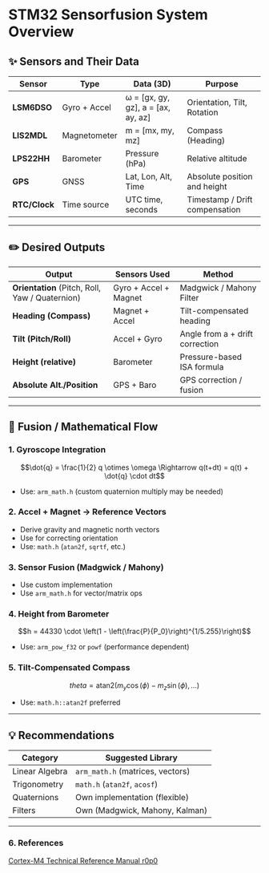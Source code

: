 # STM32 Sensorfusion System Overview

## ✨ Sensors and Their Data

| Sensor        | Type         | Data (3D)                            | Purpose                        |
| ------------- | ------------ | ------------------------------------ | ------------------------------ |
| **LSM6DSO**   | Gyro + Accel | ω = \[gx, gy, gz], a = \[ax, ay, az] | Orientation, Tilt, Rotation    |
| **LIS2MDL**   | Magnetometer | m = \[mx, my, mz]                    | Compass (Heading)              |
| **LPS22HH**   | Barometer    | Pressure (hPa)                       | Relative altitude              |
| **GPS**       | GNSS         | Lat, Lon, Alt, Time                  | Absolute position and height   |
| **RTC/Clock** | Time source  | UTC time, seconds                    | Timestamp / Drift compensation |

---

## ✏️ Desired Outputs

| Output                                          | Sensors Used          | Method                          |
| ----------------------------------------------- | --------------------- | ------------------------------- |
| **Orientation** (Pitch, Roll, Yaw / Quaternion) | Gyro + Accel + Magnet | Madgwick / Mahony Filter        |
| **Heading (Compass)**                           | Magnet + Accel        | Tilt-compensated heading        |
| **Tilt (Pitch/Roll)**                           | Accel + Gyro          | Angle from a + drift correction |
| **Height (relative)**                           | Barometer             | Pressure-based ISA formula      |
| **Absolute Alt./Position**                      | GPS + Baro            | GPS correction / fusion         |

---

## 🔧 Fusion / Mathematical Flow

### 1. Gyroscope Integration

```math
\dot{q} = \frac{1}{2} q \otimes \omega
\Rightarrow q(t+dt) = q(t) + \dot{q} \cdot dt
```

* Use: `arm_math.h` (custom quaternion multiply may be needed)

### 2. Accel + Magnet → Reference Vectors

* Derive gravity and magnetic north vectors
* Use for correcting orientation
* Use: `math.h` (`atan2f`, `sqrtf`, etc.)

### 3. Sensor Fusion (Madgwick / Mahony)

* Use custom implementation
* Use `arm_math.h` for vector/matrix ops

### 4. Height from Barometer

```math
h = 44330 \cdot \left(1 - \left(\frac{P}{P_0}\right)^{1/5.255}\right)
```

* Use: `arm_pow_f32` or `powf` (performance dependent)

### 5. Tilt-Compensated Compass

```math
theta = \text{atan2}(m_y \cos(\phi) - m_z \sin(\phi), \dots)
```

* Use: `math.h::atan2f` preferred

---

## 💡 Recommendations

| Category       | Suggested Library                |
| -------------- | -------------------------------- |
| Linear Algebra | `arm_math.h` (matrices, vectors) |
| Trigonometry   | `math.h` (`atan2f`, `acosf`)     |
| Quaternions    | Own implementation (flexible)    |
| Filters        | Own (Madgwick, Mahony, Kalman)   |

---
### 6. References

[Cortex-M4 Technical Reference Manual r0p0](https://developer.arm.com/documentation/ddi0439/b) 


